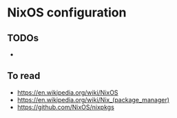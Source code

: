 # NixOS configuration

## TODOs

*

## To read

* https://en.wikipedia.org/wiki/NixOS
* https://en.wikipedia.org/wiki/Nix_(package_manager)
* https://github.com/NixOS/nixpkgs
